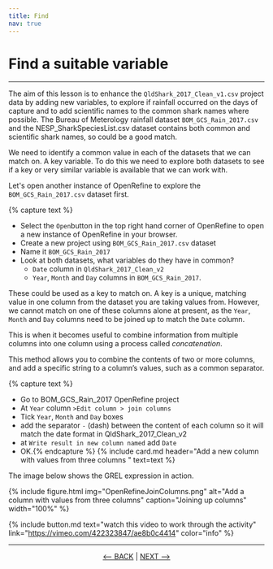 ```yaml
---
title: Find
nav: true
---
```

# Find a suitable variable

--------

The aim of this lesson is to enhance the  `QldShark_2017_Clean_v1.csv` project data by adding new variables, to explore if rainfall occurred on the days of capture and to add scientific names to the common shark names where possible. The Bureau of Meterology rainfall dataset `BOM_GCS_Rain_2017.csv` and the NESP_SharkSpeciesList.csv dataset contains both common and scientific shark names, so could be a good match.

We need to identify a common value in each of the datasets that we can match on.  A key variable.  To do this we need to explore both datasets to see if a key or very similar variable is available that we can work with. 

Let's open another instance of OpenRefine to explore the  `BOM_GCS_Rain_2017.csv` dataset first.  

{% capture text %}
- Select the `Open`button in the top right hand corner of OpenRefine to open a new instance of OpenRefine in your browser.  
- Create a new project using  `BOM_GCS_Rain_2017.csv`  dataset
- Name it  `BOM_GCS_Rain_2017`
- Look at both datasets, what variables do they have in common?
  - `Date` column in  `QldShark_2017_Clean_v2`
  - `Year`, `Month` and `Day` columns in  `BOM_GCS_Rain_2017`.
 
These could be used as a key to match on.  A key is a unique, matching value in one column from the dataset you are taking values from.  However, we cannot match on one of these columns alone at present, as the `Year`, `Month` and `Day` columns need to be joined up to match the `Date` column.

This is when it becomes useful to combine information from multiple columns into one column using a process called *concatenation*. 

This method allows you to combine the contents of two or more columns, and add a specific string to a column’s values, such as a common separator.

{% capture text %}
- Go to BOM_GCS_Rain_2017 OpenRefine project
- At  `Year`  column  `>Edit column > join columns`
- Tick `Year`, `Month` and `Day` boxes
- add the separator `-` (dash) between the content of each column so it will match the date format in QldShark_2017_Clean_v2
- at `Write result in new column named` add `Date`
- OK.{% endcapture %} 
{% include card.md header="Add a new column with values from three columns " text=text %}

The image below shows the GREL expression in action. 

{% include figure.html img="OpenRefineJoinColumns.png" alt="Add a column with values from three columns" caption="Joining up columns" width="100%" %}

{% include button.md text="watch this video to work through the activity" link="https://vimeo.com/422323847/ae8b0c4414" color="info" %}

----

<p align="center">
  <a href="https://griffithunilibrary.github.io/advanced-data-wrangle/content/2-lesson.html"><-- BACK</a> |
  <a href="https://griffithunilibrary.github.io/advanced-data-wrangle/content/4-lesson.html">NEXT --></a>
</p>
